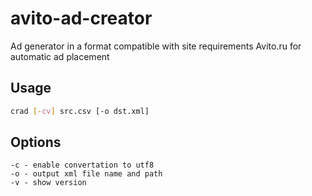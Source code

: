 # avito-ad-creator
Ad generator in a format compatible with site requirements Avito.ru for automatic ad placement

## Usage 

```bash
crad [-cv] src.csv [-o dst.xml] 
```

## Options 
```
-c - enable convertation to utf8
-o - output xml file name and path
-v - show version
```
